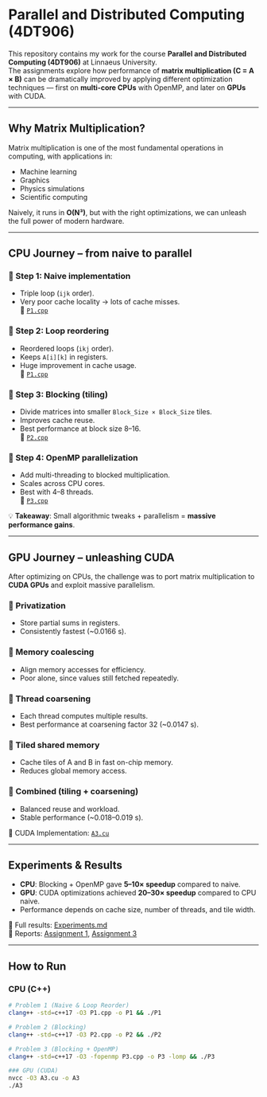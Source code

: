 #  Parallel and Distributed Computing (4DT906)

This repository contains my work for the course **Parallel and Distributed Computing (4DT906)** at Linnaeus University.  
The assignments explore how performance of **matrix multiplication (C = A × B)** can be dramatically improved by applying different optimization techniques — first on **multi-core CPUs** with OpenMP, and later on **GPUs** with CUDA.

---

## Why Matrix Multiplication?
Matrix multiplication is one of the most fundamental operations in computing, with applications in:
- Machine learning  
- Graphics  
- Physics simulations  
- Scientific computing  

Naively, it runs in **O(N³)**, but with the right optimizations, we can unleash the full power of modern hardware.

---

## CPU Journey – from naive to parallel
### 🔹 Step 1: Naive implementation
- Triple loop (`ijk` order).  
- Very poor cache locality → lots of cache misses.  
📄 [`P1.cpp`](./P1.cpp)

### 🔹 Step 2: Loop reordering
- Reordered loops (`ikj` order).  
- Keeps `A[i][k]` in registers.  
- Huge improvement in cache usage.  
📄 [`P1.cpp`](./P1.cpp)

### 🔹 Step 3: Blocking (tiling)
- Divide matrices into smaller `Block_Size × Block_Size` tiles.  
- Improves cache reuse.  
- Best performance at block size 8–16.  
📄 [`P2.cpp`](./P2.cpp)

### 🔹 Step 4: OpenMP parallelization
- Add multi-threading to blocked multiplication.  
- Scales across CPU cores.  
- Best with 4–8 threads.  
📄 [`P3.cpp`](./P3.cpp)

💡 **Takeaway**: Small algorithmic tweaks + parallelism = **massive performance gains**.  

---

## GPU Journey – unleashing CUDA
After optimizing on CPUs, the challenge was to port matrix multiplication to **CUDA GPUs** and exploit massive parallelism.

### 🔹 Privatization
- Store partial sums in registers.  
- Consistently fastest (~0.0166 s).  

### 🔹 Memory coalescing
- Align memory accesses for efficiency.  
- Poor alone, since values still fetched repeatedly.  

### 🔹 Thread coarsening
- Each thread computes multiple results.  
- Best performance at coarsening factor 32 (~0.0147 s).  

### 🔹 Tiled shared memory
- Cache tiles of A and B in fast on-chip memory.  
- Reduces global memory access.  

### 🔹 Combined (tiling + coarsening)
- Balanced reuse and workload.  
- Stable performance (~0.018–0.019 s).  

📄 CUDA Implementation: [`A3.cu`](./A3.cu)  

---

## Experiments & Results
- **CPU**: Blocking + OpenMP gave **5–10× speedup** compared to naive.  
- **GPU**: CUDA optimizations achieved **20–30× speedup** compared to CPU naive.  
- Performance depends on cache size, number of threads, and tile width.  

📄 Full results: [Experiments.md](./Experiments.md)  
📄 Reports: [Assignment 1](./Programming%20assignment%201%20-%20Google%20Dokument.pdf), [Assignment 3](./Assignment-3_Parallel4DT906.pdf)  

---

##  How to Run
### CPU (C++)
```bash
# Problem 1 (Naive & Loop Reorder)
clang++ -std=c++17 -O3 P1.cpp -o P1 && ./P1

# Problem 2 (Blocking)
clang++ -std=c++17 -O3 P2.cpp -o P2 && ./P2

# Problem 3 (Blocking + OpenMP)
clang++ -std=c++17 -O3 -fopenmp P3.cpp -o P3 -lomp && ./P3

### GPU (CUDA)
nvcc -O3 A3.cu -o A3
./A3
